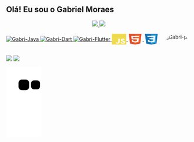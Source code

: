 ## Olá! Eu sou o Gabriel Moraes
<div align="center">
  <a href="https://github.com/GabriMoraes">
  <img height="180em" src="https://github-readme-stats-sigma-five.vercel.app/api?username=gabrimoraes&show_icons=true&theme=midnight-purple&include_all_commits=true&count_private=true"/>
  <img height="180em" src="https://github-readme-stats-sigma-five.vercel.app/api/top-langs/?username=gabrimoraes&layout=compact&langs_count=7&theme=midnight-purple"/>
</div>
<div style="display: inline_block"><br>
  <img align="center" alt="Gabri-Java" height="30" src="https://cdn.jsdelivr.net/gh/devicons/devicon/icons/java/java-plain.svg">
  <img align="center" alt="Gabri-Dart" height="30" src="https://cdn.jsdelivr.net/gh/devicons/devicon/icons/dart/dart-original.svg">
  <img align="center" alt="Gabri-Flutter" height="30" src="https://cdn.jsdelivr.net/gh/devicons/devicon/icons/flutter/flutter-original.svg">
  <img align="center" alt="Gabri-Js" height="30" width="40" src="https://raw.githubusercontent.com/devicons/devicon/master/icons/javascript/javascript-plain.svg">
  <img align="center" alt="Gabri-HTML" height="30" width="40" src="https://raw.githubusercontent.com/devicons/devicon/master/icons/html5/html5-original.svg">
  <img align="center" alt="Gabri-CSS" height="30" width="40" src="https://raw.githubusercontent.com/devicons/devicon/master/icons/css3/css3-original.svg">
  <img align="right" alt="Gabri-pic" height="150" style="border-radius:50px;" src="https://media.discordapp.net/attachments/1054386634356965470/1054386913810845756/robo.png?width=468&height=468">
</div>

##

<div>
  <a href = "mailto:gabrielinfosec@gmail.com"><img src="https://img.shields.io/badge/Gmail-D14836?style=for-the-badge&logo=gmail&logoColor=white" target="_blank"></a>
  <a href="https://www.linkedin.com/in/gabriel-candido-dev/" target="_blank"><img src="https://img.shields.io/badge/-LinkedIn-%230077B5?style=for-the-badge&logo=linkedin&logoColor=white" target="_blank"></a> 
  
  ![Snake animation](https://github.com/GabriMoraes/GabriMoraes/blob/output/github-contribution-grid-snake.svg)
  
</div>
